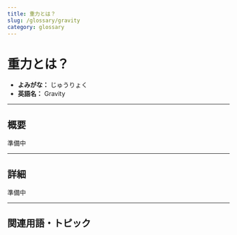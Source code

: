 ```yaml
---
title: 重力とは？
slug: /glossary/gravity
category: glossary
---
```


# 重力とは？

- **よみがな：** じゅうりょく  
- **英語名：** Gravity  

---

## 概要

準備中

---

## 詳細

準備中

---

## 関連用語・トピック
